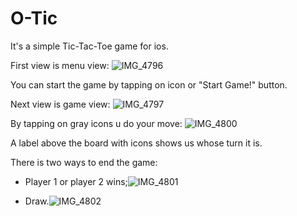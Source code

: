 # O-Tic

It's a simple Tic-Tac-Toe game for ios.

First view is menu view:
![IMG_4796](https://user-images.githubusercontent.com/110450679/198826326-cb8d1f47-97ce-4a7f-9526-8e38b2adcbe2.PNG)

You can start the game by tapping on icon or "Start Game!" button.

Next view is game view:
![IMG_4797](https://user-images.githubusercontent.com/110450679/198826407-82d3d4a7-baad-4752-a50d-b1220b8e9752.PNG)

By tapping on gray icons u do your move:
![IMG_4800](https://user-images.githubusercontent.com/110450679/198826447-5942cd12-504d-4d1c-be1a-a8bf29d95d75.PNG)

A label above the board with icons shows us whose turn it is.

There is two ways to end the game: 
- Player 1 or player 2 wins;![IMG_4801](https://user-images.githubusercontent.com/110450679/198826590-242b8528-6c7e-4d52-8f98-44ef15fdf40f.PNG)

- Draw.![IMG_4802](https://user-images.githubusercontent.com/110450679/198826594-fe4e3a60-a2f3-46d9-bf3c-0a1900a006e3.PNG)



